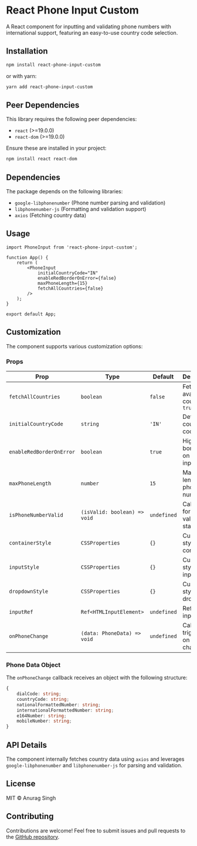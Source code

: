 # React Phone Input Custom

A React component for inputting and validating phone numbers with international support, featuring an easy-to-use country code selection.

## Installation

```sh
npm install react-phone-input-custom
```

or with yarn:

```sh
yarn add react-phone-input-custom
```

## Peer Dependencies

This library requires the following peer dependencies:

- `react` (>=19.0.0)
- `react-dom` (>=19.0.0)

Ensure these are installed in your project:

```sh
npm install react react-dom
```

## Dependencies

The package depends on the following libraries:

- `google-libphonenumber` (Phone number parsing and validation)
- `libphonenumber-js` (Formatting and validation support)
- `axios` (Fetching country data)

## Usage

```tsx
import PhoneInput from 'react-phone-input-custom';

function App() {
    return (
        <PhoneInput 
            initialCountryCode="IN" 
            enableRedBorderOnError={false} 
            maxPhoneLength={15} 
            fetchAllCountries={false}
        />
    );
}

export default App;
```

## Customization

The component supports various customization options:

### Props

| Prop | Type | Default | Description |
|------|------|---------|-------------|
| `fetchAllCountries` | `boolean` | `false` | Fetches all available countries if `true` |
| `initialCountryCode` | `string` | `'IN'` | Default country code |
| `enableRedBorderOnError` | `boolean` | `true` | Highlights border red on invalid input |
| `maxPhoneLength` | `number` | `15` | Maximum length of phone number |
| `isPhoneNumberValid` | `(isValid: boolean) => void` | `undefined` | Callback for validation state |
| `containerStyle` | `CSSProperties` | `{}` | Custom styles for container |
| `inputStyle` | `CSSProperties` | `{}` | Custom styles for input field |
| `dropdownStyle` | `CSSProperties` | `{}` | Custom styles for dropdown |
| `inputRef` | `Ref<HTMLInputElement>` | `undefined` | Ref for the input field |
| `onPhoneChange` | `(data: PhoneData) => void` | `undefined` | Callback triggered on input change |

### Phone Data Object

The `onPhoneChange` callback receives an object with the following structure:

```ts
{
    dialCode: string;
    countryCode: string;
    nationalFormattedNumber: string;
    internationalFormattedNumber: string;
    e164Number: string;
    mobileNumber: string;
}
```

## API Details

The component internally fetches country data using `axios` and leverages `google-libphonenumber` and `libphonenumber-js` for parsing and validation.

## License

MIT © Anurag Singh

## Contributing

Contributions are welcome! Feel free to submit issues and pull requests to the [GitHub repository](https://github.com/Anurockk/react-phone-input-custom).

